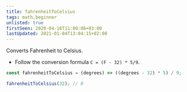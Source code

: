 ```yaml
---
title: fahrenheitToCelsius
tags: math,beginner
unlisted: true
firstSeen: 2020-04-16T11:00:06+03:00
lastUpdated: 2021-01-04T13:04:15+02:00
---
```


Converts Fahrenheit to Celsius.

- Follow the conversion formula `C = (F - 32) * 5/9`.

```js
const fahrenheitToCelsius = (degrees) => ((degrees - 32) * 5) / 9;
```

```js
fahrenheitToCelsius(32); // 0
```
